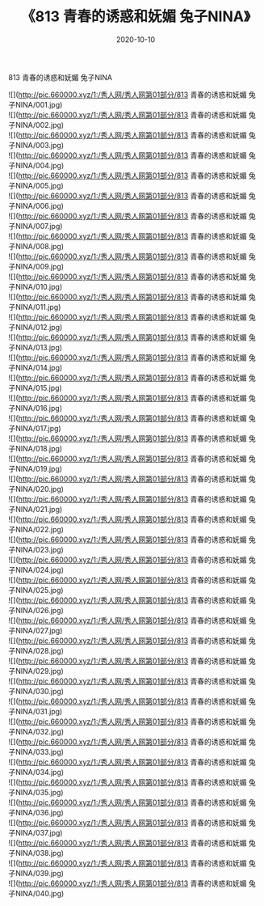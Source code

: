 ﻿---
layout: post
title:  《813 青春的诱惑和妩媚 兔子NINA》
date:   2020-10-10
img: http://pic.660000.xyz/1:/秀人网/秀人网第01部分/813 青春的诱惑和妩媚 兔子NINA/000.jpg
categories: [美女, 清纯, 唯美]
---

813 青春的诱惑和妩媚 兔子NINA

  ![](http://pic.660000.xyz/1:/秀人网/秀人网第01部分/813 青春的诱惑和妩媚 兔子NINA/001.jpg) <br> ![](http://pic.660000.xyz/1:/秀人网/秀人网第01部分/813 青春的诱惑和妩媚 兔子NINA/002.jpg) <br> ![](http://pic.660000.xyz/1:/秀人网/秀人网第01部分/813 青春的诱惑和妩媚 兔子NINA/003.jpg) <br> ![](http://pic.660000.xyz/1:/秀人网/秀人网第01部分/813 青春的诱惑和妩媚 兔子NINA/004.jpg) <br> ![](http://pic.660000.xyz/1:/秀人网/秀人网第01部分/813 青春的诱惑和妩媚 兔子NINA/005.jpg) <br> ![](http://pic.660000.xyz/1:/秀人网/秀人网第01部分/813 青春的诱惑和妩媚 兔子NINA/006.jpg) <br> ![](http://pic.660000.xyz/1:/秀人网/秀人网第01部分/813 青春的诱惑和妩媚 兔子NINA/007.jpg) <br> ![](http://pic.660000.xyz/1:/秀人网/秀人网第01部分/813 青春的诱惑和妩媚 兔子NINA/008.jpg) <br> ![](http://pic.660000.xyz/1:/秀人网/秀人网第01部分/813 青春的诱惑和妩媚 兔子NINA/009.jpg) <br> ![](http://pic.660000.xyz/1:/秀人网/秀人网第01部分/813 青春的诱惑和妩媚 兔子NINA/010.jpg) <br> ![](http://pic.660000.xyz/1:/秀人网/秀人网第01部分/813 青春的诱惑和妩媚 兔子NINA/011.jpg) <br> ![](http://pic.660000.xyz/1:/秀人网/秀人网第01部分/813 青春的诱惑和妩媚 兔子NINA/012.jpg) <br> ![](http://pic.660000.xyz/1:/秀人网/秀人网第01部分/813 青春的诱惑和妩媚 兔子NINA/013.jpg) <br> ![](http://pic.660000.xyz/1:/秀人网/秀人网第01部分/813 青春的诱惑和妩媚 兔子NINA/014.jpg) <br> ![](http://pic.660000.xyz/1:/秀人网/秀人网第01部分/813 青春的诱惑和妩媚 兔子NINA/015.jpg) <br> ![](http://pic.660000.xyz/1:/秀人网/秀人网第01部分/813 青春的诱惑和妩媚 兔子NINA/016.jpg) <br> ![](http://pic.660000.xyz/1:/秀人网/秀人网第01部分/813 青春的诱惑和妩媚 兔子NINA/017.jpg) <br> ![](http://pic.660000.xyz/1:/秀人网/秀人网第01部分/813 青春的诱惑和妩媚 兔子NINA/018.jpg) <br> ![](http://pic.660000.xyz/1:/秀人网/秀人网第01部分/813 青春的诱惑和妩媚 兔子NINA/019.jpg) <br> ![](http://pic.660000.xyz/1:/秀人网/秀人网第01部分/813 青春的诱惑和妩媚 兔子NINA/020.jpg) <br> ![](http://pic.660000.xyz/1:/秀人网/秀人网第01部分/813 青春的诱惑和妩媚 兔子NINA/021.jpg) <br> ![](http://pic.660000.xyz/1:/秀人网/秀人网第01部分/813 青春的诱惑和妩媚 兔子NINA/022.jpg) <br> ![](http://pic.660000.xyz/1:/秀人网/秀人网第01部分/813 青春的诱惑和妩媚 兔子NINA/023.jpg) <br> ![](http://pic.660000.xyz/1:/秀人网/秀人网第01部分/813 青春的诱惑和妩媚 兔子NINA/024.jpg) <br> ![](http://pic.660000.xyz/1:/秀人网/秀人网第01部分/813 青春的诱惑和妩媚 兔子NINA/025.jpg) <br> ![](http://pic.660000.xyz/1:/秀人网/秀人网第01部分/813 青春的诱惑和妩媚 兔子NINA/026.jpg) <br> ![](http://pic.660000.xyz/1:/秀人网/秀人网第01部分/813 青春的诱惑和妩媚 兔子NINA/027.jpg) <br> ![](http://pic.660000.xyz/1:/秀人网/秀人网第01部分/813 青春的诱惑和妩媚 兔子NINA/028.jpg) <br> ![](http://pic.660000.xyz/1:/秀人网/秀人网第01部分/813 青春的诱惑和妩媚 兔子NINA/029.jpg) <br> ![](http://pic.660000.xyz/1:/秀人网/秀人网第01部分/813 青春的诱惑和妩媚 兔子NINA/030.jpg) <br> ![](http://pic.660000.xyz/1:/秀人网/秀人网第01部分/813 青春的诱惑和妩媚 兔子NINA/031.jpg) <br> ![](http://pic.660000.xyz/1:/秀人网/秀人网第01部分/813 青春的诱惑和妩媚 兔子NINA/032.jpg) <br> ![](http://pic.660000.xyz/1:/秀人网/秀人网第01部分/813 青春的诱惑和妩媚 兔子NINA/033.jpg) <br> ![](http://pic.660000.xyz/1:/秀人网/秀人网第01部分/813 青春的诱惑和妩媚 兔子NINA/034.jpg) <br> ![](http://pic.660000.xyz/1:/秀人网/秀人网第01部分/813 青春的诱惑和妩媚 兔子NINA/035.jpg) <br> ![](http://pic.660000.xyz/1:/秀人网/秀人网第01部分/813 青春的诱惑和妩媚 兔子NINA/036.jpg) <br> ![](http://pic.660000.xyz/1:/秀人网/秀人网第01部分/813 青春的诱惑和妩媚 兔子NINA/037.jpg) <br> ![](http://pic.660000.xyz/1:/秀人网/秀人网第01部分/813 青春的诱惑和妩媚 兔子NINA/038.jpg) <br> ![](http://pic.660000.xyz/1:/秀人网/秀人网第01部分/813 青春的诱惑和妩媚 兔子NINA/039.jpg) <br> ![](http://pic.660000.xyz/1:/秀人网/秀人网第01部分/813 青春的诱惑和妩媚 兔子NINA/040.jpg) <br>